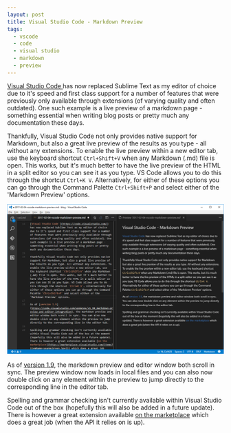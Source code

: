 ```yaml
---
layout: post
title: Visual Studio Code - Markdown Preview
tags:
  - vscode
  - code
  - visual studio
  - markdown
  - preview
---
```


[Visual Studio Code ](https://code.visualstudio.com/) has now replaced Sublime Text as my editor of choice due to it's speed and first class support for a number of features that were previously only available through extensions (of varying quality and often outdated). One such example is a live preview of a markdown page - something essential when writing blog posts or pretty much any documentation these days.

Thankfully, Visual Studio Code not only provides native support for Markdown, but also a great live preview of the results as you type - all without any extensions. To enable the live preview within a new editor tab, use the keyboard shortcut `Ctrl+Shift+V` when any Markdown (.md) file is open. This works, but it's much better to have the live preview of the HTML in a split editor so you can see it as you type. VS Code allows you to do this through the shortcut `Ctrl+K V`. Alternatively, for either of these options you can go through the Command Palette `Ctrl+Shift+P` and select either of the 'Markdown Preview' options.

![Jekyll WSL](/images/2017/vscode_markdown_preview.png)

As of [version 1.9](https://code.visualstudio.com/updates/v1_9#_markdown-preview-and-editor-integration), the markdown preview and editor window both scroll in sync. The preview window now loads in local files and you can also now double click on any element within the preview to jump directly to the corresponding line in the editor tab.

Spelling and grammar checking isn't currently available within Visual Studio Code out of the box (hopefully this will also be added in a future update). There is however a great extension available [on the marketplace](https://marketplace.visualstudio.com/items?itemName=seanmcbreen.Spell) which does a great job (when the API it relies on is up).



